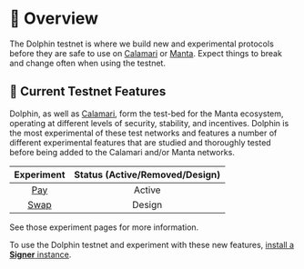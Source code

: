 # 📝 Overview

The Dolphin testnet is where we build new and experimental protocols before they are safe to use on [Calamari](../calamari/Overview.md) or [Manta](../manta/Overview.md). Expect things to break and change often when using the testnet.

## 🧪 Current Testnet Features

Dolphin, as well as [Calamari](../calamari/Overview.md), form the test-bed for the Manta ecosystem, operating at different levels of security, stability, and incentives. Dolphin is the most experimental of these test networks and features a number of different experimental features that are studied and thoroughly tested before being added to the Calamari and/or Manta networks.

| Experiment                 | Status (Active/Removed/Design) |
|:--------------------------:|:------------------------------:|
| [Pay](DolphinPay.md)   | Active                         |
| [Swap](PrivateExchange.md) | Design                         |

See those experiment pages for more information. 

To use the Dolphin testnet and experiment with these new features, [install a **Signer** instance](../signer/Overview.md).

